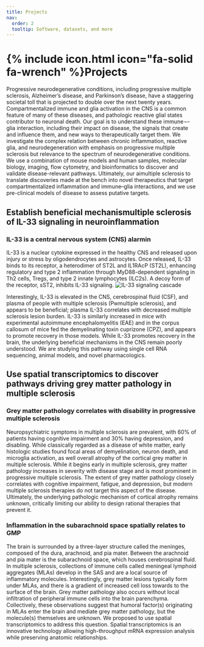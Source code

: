 ```yaml
---
title: Projects
nav:
  order: 2
  tooltip: Software, datasets, and more
---
```


# {% include icon.html icon="fa-solid fa-wrench" %}Projects

Progressive neurodegenerative conditions, including progressive multiple sclerosis, Alzheimer’s disease, and Parkinson’s disease, have a staggering societal toll that is projected to double over the next twenty years. Compartmentalized immune and glia activation in the CNS is a common feature of many of these diseases, and pathologic reactive glial states contributor to neuronal death. Our goal is to understand these immune¬–glia interaction, including their impact on disease, the signals that create and influence them, and new ways to therapeutically target them. We investigate the complex relation between chronic inflammation, reactive glia, and neurodegeneration with emphasis on  progressive multiple sclerosis but relevance to the spectrum of neurodegenerative conditions. We use a combination of mouse models and human samples, molecular biology, imaging, flow cytometry, and bioinformatics to discover and validate disease-relevant pathways. Ultimately, our aimultiple sclerosis to translate discoveries made at the bench into novel therapeutics that target compartmentalized inflammation and immune–glia interactions, and we use pre-clinical models of disease to assess putative targets.

## Establish beneficial mechanismultiple sclerosis of IL-33 signaling in neuroinflammation

### IL-33 is a central nervous system (CNS) alarmin
IL-33 is a nuclear cytokine expressed in the healthy CNS and released upon injury or stress by oligodendrocytes and astrocytes. Once released, IL-33 binds to its receptor, a heterodimer of ST2L and IL1RAcP (ST2L), enhancing regulatory and type 2 inflammation through MyD88-dependent signaling in Th2 cells, Tregs, and type 2 innate lymphocytes (ILC2s). A decoy form of the receptor, sST2, inhibits IL-33 signaling. 
![IL-33 signaling cascade](/gadani-lab-website/images/IL33-signaling-pathway.png "IL-33 signaling. IL-33 binds to a hetero-dimer of ST2L and IL1RAcP, activating a cascade through MyD88, NFB, ERK, and AP-1. sST2 is a decoy receptor that inhibits IL-33. MG = microglia; AC = astrocyte")

Interestingly, IL-33 is elevated in the CNS, cerebrospinal fluid (CSF), and plasma of people with multiple sclerosis (Pwmultiple sclerosis), and appears to be beneficial; plasma IL-33 correlates with decreased multiple sclerosis lesion burden. IL-33 is similarly increased in mice with experimental autoimmune encephalomyelitis (EAE) and in the corpus callosum of mice fed the demyelinating toxin cuprizone (CPZ), and appears to promote recovery in those models. While IL-33 promotes recovery in the brain, the underlying beneficial mechanisms in the CNS remain poorly understood. We are studying this pathway using single cell RNA sequencing, animal models, and novel pharmacologics.

## Use spatial transcriptomics to discover pathways driving grey matter pathology in multiple sclerosis
### Grey matter pathology correlates with disability in progressive multiple sclerosis
Neuropsychiatric symptoms in multiple sclerosis are prevalent, with 60% of patients having cognitive impairment and 30% having depression, and disabling. While classically regarded as a disease of white matter, early histologic studies  found focal areas of demyelination, neuron death, and microglia activation, as well overall atrophy of the cortical grey matter in multiple sclerosis. While it begins early in multiple sclerosis, grey matter pathology increases in severity with disease stage and is most prominent in progressive multiple sclerosis. The extent of grey matter pathology closely correlates with cognitive impairment, fatigue, and depression, but modern multiple sclerosis therapies do not target this aspect of the disease. Ultimately, the underlying pathologic mechanism of cortical atrophy remains unknown, critically limiting our ability to design rational therapies that prevent it.

### Inflammation in the subarachnoid space spatially relates to GMP
The brain is surrounded by a three-layer structure called the meninges, composed of the dura, arachnoid, and pia mater. Between the arachnoid and pia mater is the subarachnoid space, which houses cerebrospinal fluid. In multiple sclerosis, collections of immune cells called meningeal lymphoid aggregates (MLAs) develop in the SAS and are a local source of inflammatory molecules. Interestingly, grey matter lesions typically form under MLAs, and there is a gradient of increased cell loss towards to the surface of the brain. Grey matter pathology also occurs without local infiltration of peripheral immune cells into the brain parenchyma. Collectively, these observations suggest that humoral factor(s) originating in MLAs enter the brain and mediate grey matter pathology, but the molecule(s) themselves are unknown. We proposed to use spatial transcriptomics to address this question. Spatial transcriptomics is an innovative technology allowing high-throughput mRNA expression analysis while preserving anatomic relationships. 

